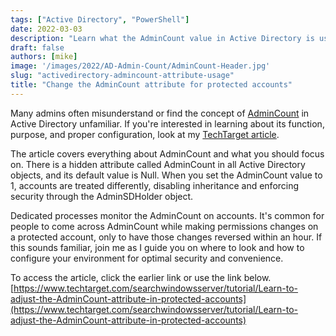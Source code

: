 ```yaml
---
tags: ["Active Directory", "PowerShell"]
date: 2022-03-03
description: "Learn what the AdminCount value in Active Directory is used for, its purpose, and how to set it correctly."
draft: false
authors: [mike]
image: '/images/2022/AD-Admin-Count/AdminCount-Header.jpg'
slug: "activedirectory-admincount-attribute-usage"
title: "Change the AdminCount attribute for protected accounts"
---
```


Many admins often misunderstand or find the concept of [AdminCount](https://docs.microsoft.com/en-us/windows-server/identity/ad-ds/plan/security-best-practices/appendix-b--privileged-accounts-and-groups-in-active-directory/?WT.mc_id=CDM-MVP-5004073) in Active Directory unfamiliar. If you're interested in learning about its function, purpose, and proper configuration, look at my [TechTarget article](https://www.techtarget.com/searchwindowsserver/tutorial/Learn-to-adjust-the-AdminCount-attribute-in-protected-accounts).

The article covers everything about AdminCount and what you should focus on. There is a hidden attribute called AdminCount in all Active Directory objects, and its default value is Null. When you set the AdminCount value to 1, accounts are treated differently, disabling inheritance and enforcing security through the AdminSDHolder object.

Dedicated processes monitor the AdminCount on accounts. It's common for people to come across AdminCount while making permissions changes on a protected account, only to have those changes reversed within an hour. If this sounds familiar, join me as I guide you on where to look and how to configure your environment for optimal security and convenience.

To access the article, click the earlier link or use the link below.\
[https://www.techtarget.com/searchwindowsserver/tutorial/Learn-to-adjust-the-AdminCount-attribute-in-protected-accounts](https://www.techtarget.com/searchwindowsserver/tutorial/Learn-to-adjust-the-AdminCount-attribute-in-protected-accounts)
